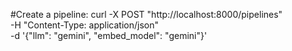 #Create a pipeline:
curl -X POST "http://localhost:8000/pipelines" \
     -H "Content-Type: application/json" \
     -d '{"llm": "gemini", "embed_model": "gemini"}'